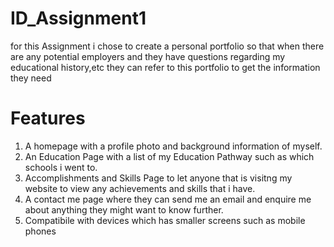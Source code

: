 # ID_Assignment1
for this Assignment i chose to create a personal portfolio so that when there are any potential employers and they have questions regarding my educational history,etc they can refer to this portfolio to get the information they need

# Features
1. A homepage with a profile photo and background information of myself.
2. An Education Page with a list of my Education Pathway such as which schools i went to.
3. Accomplishments and Skills Page to let anyone that is visitng my website to view any achievements and skills that i have.
4. A contact me page where they can send me an email and enquire me about anything they might want to know further.
5. Compatibile with devices which has smaller screens such as mobile phones

# 